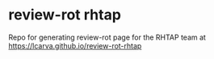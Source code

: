 # review-rot rhtap

Repo for generating review-rot page for the RHTAP team at
<https://lcarva.github.io/review-rot-rhtap>
